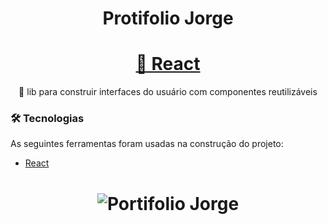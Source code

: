 
<h1 align="center">Protifolio Jorge</h1>

<h1 align="center">
    <a href="https://pt-br.reactjs.org/">🔗 React</a>
</h1>
<p align="center">🚀 lib para construir interfaces do usuário com componentes reutilizáveis</p>

### 🛠 Tecnologias

As seguintes ferramentas foram usadas na construção do projeto:

- [React](https://pt-br.reactjs.org/)

<h1 align="center">
  <img alt="Portifolio Jorge" title="#Portifolio Jorge" src="./assets/jj.png" />
</h1>
